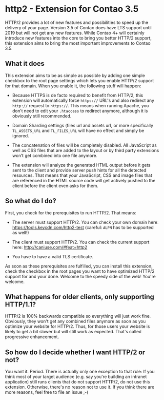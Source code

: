 # http2 - Extension for Contao 3.5

HTTP/2 provides a lot of new features and possibilities to speed up the
delivery of your page. Version 3.5 of Contao does have LTS support until
2019 but will not get any new features. While Contao 4+ will certainly
introduce new features into the core to bring you better HTTP/2 support,
this extension aims to bring the most important improvements to Contao
3.5.

## What it does

This extension aims to be as simple as possible by adding one simple
checkbox to the root page settings which lets you enable HTTP/2 support
for that domain. When you enable it, the following stuff will happen:

* Because HTTPS is de facto required to benefit from HTTP/2, this
extension will automatically force `https://` URL's and also redirect
any `http://` request to `https://`. This means when running Apache, you
don't need to edit your `.htaccess` to redirect anymore, although it is
obviously still recommended.

* Domain Sharding settings (files url and assets url, or more
specifically `TL_ASSETS_URL` and `TL_FILES_URL` will have no effect
and simply be ignored.

* The concatenation of files will be completely disabled. All JavaScript
as well as CSS files that are added to the layout or by third party
extensions won't get combined into one file anymore.

* The extension will analyze the generated HTML output before it gets
sent to the client and provide server push hints for all the detected
resources. That means that your JavaScript, CSS and image files that are
referenced in the HTML source code will get actively pushed to the client
before the client even asks for them.

## So what do I do?

First, you check for the prerequisites to run HTTP/2. That means:

* The server must support HTTP/2. You can check your own
domain here: https://tools.keycdn.com/http2-test (careful: `ALPN` has
to be supported as well!)

* The client must support HTTP/2. You can check the current support
here: http://caniuse.com/#feat=http2

* You have to have a valid TLS certificate.

As soon as these prerequisites are fulfilled, you can install this
extension, check the checkbox in the root pages you want to have
optimized HTTP/2 support for and your done. Welcome to the speedy side
of the web! You're welcome.

## What happens for older clients, only supporting HTTP/1.1?

HTTP/2 is 100% backwards compatible so everything will just work fine.
Obviously, they won't get any combined files anymore as soon as you
optimize your website for HTTP/2. Thus, for those users your website is
likely to get a bit slower but will still work as expected.
That's called progressive enhancement.

## So how do I decide whether I want HTTP/2 or not?

You want it. Period. There is actually only one exception to that rule:
If you think most of your target audience (e.g. say you're building an
intranet application) still runs clients that do not support HTTP/2, do
not use this extension. Otherwise, there's no reason not to use it.
If you think there are more reasons, feel free to file an issue ;-)
